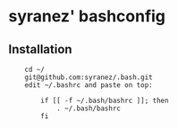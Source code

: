 # syranez' bashconfig

## Installation

        cd ~/
        git@github.com:syranez/.bash.git
        edit ~/.bashrc and paste on top:

            if [[ -f ~/.bash/bashrc ]]; then
                . ~/.bash/bashrc
            fi
